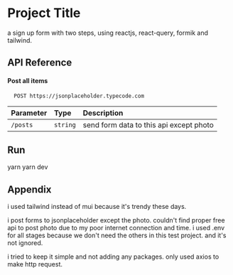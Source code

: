 
# Project Title

a sign up form with two steps, 
using reactjs, react-query, formik and tailwind.

## API Reference

#### Post all items

```http base url
  POST https://jsonplaceholder.typecode.com
```

| Parameter | Type     | Description                |
| :-------- | :------- | :------------------------- |
| `/posts ` | `string` | send form data to this api except photo |

## Run

yarn 
yarn dev

## Appendix

i used tailwind instead of mui because it's trendy these days.

i post forms to jsonplaceholder except the photo.
couldn't find proper free api to post photo due to my poor internet connection and time.
i used .env for all stages because we don't need the others in this test project.
and it's not ignored.

i tried to keep it simple and not adding any packages.
only used axios to make http request.
